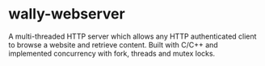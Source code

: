 # wally-webserver
A multi-threaded HTTP server which allows any HTTP authenticated client to browse a website and retrieve content. Built with C/C++ and implemented concurrency with fork, threads and mutex locks.
